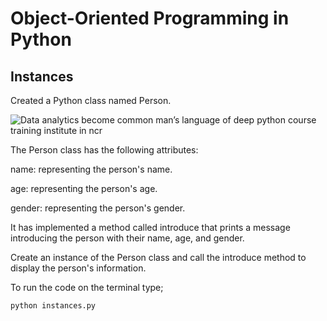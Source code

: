 # Object-Oriented Programming in Python
## Instances
Created a Python class named Person.

![Data analytics become common man’s language of deep python course training institute in ncr](https://github.com/OsbornNyakaru/python-instances/assets/110415101/1862d1a9-9b0b-4dc4-9fa8-7b5d316a97a0)


The Person class has the following attributes:

name: representing the person's name.

age: representing the person's age.

gender: representing the person's gender.

It has implemented a method called introduce that prints a message introducing the person with their name, age, and gender.

Create an instance of the Person class and call the introduce method to display the person's information.

To run the code on the terminal type;
```
python instances.py
```
